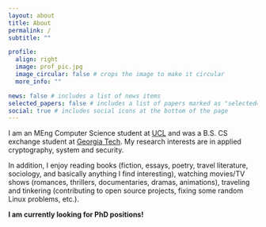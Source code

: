```yaml
---
layout: about
title: About
permalink: /
subtitle: ""

profile:
  align: right
  image: prof_pic.jpg
  image_circular: false # crops the image to make it circular
  more_info: ""

news: false # includes a list of news items
selected_papers: false # includes a list of papers marked as "selected={true}"
social: true # includes social icons at the bottom of the page
---
```


I am an MEng Computer Science student at [UCL](https://www.ucl.ac.uk/) and was a B.S. CS exchange student at [Georgia Tech](https://www.gatech.edu/). My research interests are in applied cryptography, system and security.

In addition, I enjoy reading books (fiction, essays, poetry, travel literature, sociology, and basically anything I find interesting), watching movies/TV shows (romances, thrillers, documentaries, dramas, animations), traveling and tinkering (contributing to open source projects, fixing some random Linux problems, etc.).

**I am currently looking for PhD positions!**

<!-- Places I've been (I've only included China, the US and the UK as they are countries I've lived in) -->
<!-- Countries: cn, sg, jp, us, uk, do, ch, fr, it, va, es, th, my, is, no, fi, se, dk (in chronological order)  -->
<!-- China: bj, fj, gd, gx, gz, hk, hn, js, jx, qh, sc, sh, sn, xj, xz, zj (in chronological order) -->
<!-- USA: ny, mn, nd, ga, pa, nv, az, ut, il, co, md, la, fl, ma (in chronological order) -->
<!-- UK: England, Scotland (in chronological order) -->
